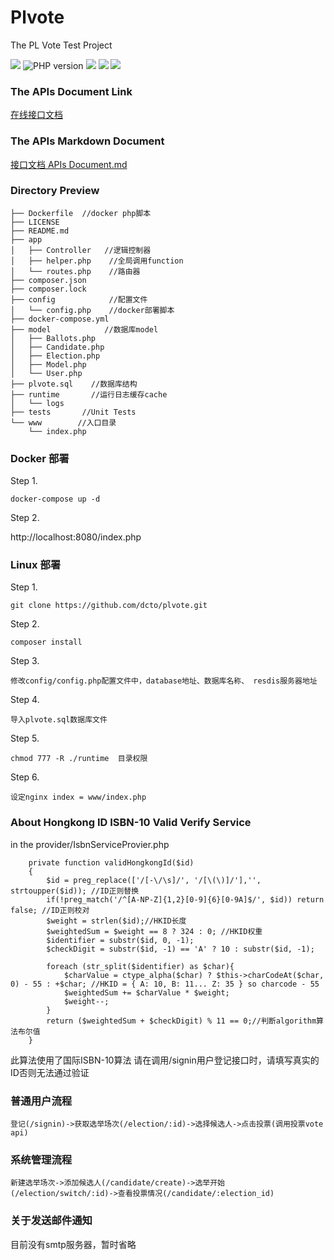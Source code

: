 # Plvote

The PL Vote  Test Project

<img src="https://img.shields.io/badge/License-MIT-brightgreen" /> <img src="https://img.shields.io/badge/php-%5E7.4-brightgreen" alt="PHP version" />  <img src="https://img.shields.io/badge/MYSQL-^5.7-brightgreen" /> <img src="https://img.shields.io/badge/Redis-^6.0-brightgreen" /> <img src="https://img.shields.io/badge/Restful-Yes-brightgreen" />

### The APIs Document Link 
[在线接口文档](https://console-docs.apipost.cn/preview/de992656cfc14ec1/d079d168502f68f4?target_id=27b7269c-8ac9-4bc0-8e9f-549d7e31d677)

### The APIs Markdown Document


[接口文档 APIs Document.md](https://github.com/dcto/plvote/blob/main/APIs%20Documents.md)


### Directory Preview

```
├── Dockerfile  //docker php脚本
├── LICENSE
├── README.md
├── app
│   ├── Controller   //逻辑控制器
│   ├── helper.php    //全局调用function
│   └── routes.php    //路由器
├── composer.json
├── composer.lock
├── config            //配置文件
│   └── config.php    //docker部署脚本
├── docker-compose.yml
├── model            //数据库model
│   ├── Ballots.php    
│   ├── Candidate.php
│   ├── Election.php
│   ├── Model.php
│   └── User.php
├── plvote.sql    //数据库结构
├── runtime       //运行日志缓存cache
│   └── logs
├── tests       //Unit Tests        
└── www        //入口目录
    └── index.php
```



### Docker 部署

Step 1. 

```
docker-compose up -d
```

Step 2. 

http://localhost:8080/index.php

### Linux 部署

Step 1.

```
git clone https://github.com/dcto/plvote.git
```

Step 2.

```
composer install
```

Step 3.

```
修改config/config.php配置文件中，database地址、数据库名称、 resdis服务器地址
```

Step 4.

```
导入plvote.sql数据库文件
```

Step 5.

```
chmod 777 -R ./runtime  目录权限
```

Step 6.

```
设定nginx index = www/index.php
```

### About Hongkong ID ISBN-10 Valid Verify Service

in the provider/IsbnServiceProvier.php

```
    private function validHongkongId($id)
    {
        $id = preg_replace(['/[-\/\s]/', '/[\(\)]/'],'', strtoupper($id)); //ID正则替换
        if(!preg_match('/^[A-NP-Z]{1,2}[0-9]{6}[0-9A]$/', $id)) return false; //ID正则校对
		$weight = strlen($id);//HKID长度
		$weightedSum = $weight == 8 ? 324 : 0; //HKID权重
		$identifier = substr($id, 0, -1);
		$checkDigit = substr($id, -1) == 'A' ? 10 : substr($id, -1);

		foreach (str_split($identifier) as $char){
            $charValue = ctype_alpha($char) ? $this->charCodeAt($char, 0) - 55 : +$char; //HKID = { A: 10, B: 11... Z: 35 } so charcode - 55
            $weightedSum += $charValue * $weight;
            $weight--;
        }
        return ($weightedSum + $checkDigit) % 11 == 0;//判断algorithm算法布尔值
    }
```
此算法使用了国际ISBN-10算法
请在调用/signin用户登记接口时，请填写真实的ID否则无法通过验证


### 普通用户流程
```
登记(/signin)->获取选举场次(/election/:id)->选择候选人->点击投票(调用投票vote api)
```

### 系统管理流程

```
新建选举场次->添加候选人(/candidate/create)->选举开始(/election/switch/:id)->查看投票情况(/candidate/:election_id)
```


### 关于发送邮件通知

目前没有smtp服务器，暂时省略